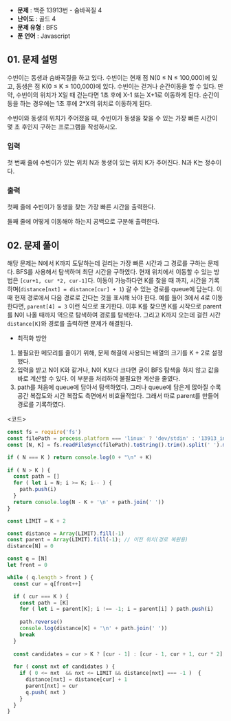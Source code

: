 - **문제** : 백준 13913번 - 숨바꼭질 4
- **난이도** : 골드 4
- **문제 유형** : BFS
- **푼 언어** : Javascript

## 01. 문제 설명
수빈이는 동생과 숨바꼭질을 하고 있다. 수빈이는 현재 점 N(0 ≤ N ≤ 100,000)에 있고, 동생은 점 K(0 ≤ K ≤ 100,000)에 있다. 수빈이는 걷거나 순간이동을 할 수 있다. 만약, 수빈이의 위치가 X일 때 걷는다면 1초 후에 X-1 또는 X+1로 이동하게 된다. 순간이동을 하는 경우에는 1초 후에 2*X의 위치로 이동하게 된다.

수빈이와 동생의 위치가 주어졌을 때, 수빈이가 동생을 찾을 수 있는 가장 빠른 시간이 몇 초 후인지 구하는 프로그램을 작성하시오.

### 입력
첫 번째 줄에 수빈이가 있는 위치 N과 동생이 있는 위치 K가 주어진다. N과 K는 정수이다.

### 출력
첫째 줄에 수빈이가 동생을 찾는 가장 빠른 시간을 출력한다.

둘째 줄에 어떻게 이동해야 하는지 공백으로 구분해 출력한다.

## 02. 문제 풀이
해당 문제는 N에서 K까지 도달하는데 걸리는 가장 빠른 시간과 그 경로를 구하는 문제다.
BFS를 사용해서 탐색하며 최단 시간을 구하였다. 현재 위치에서 이동할 수 있는 방법은 `[cur+1, cur *2, cur-1]`다. 이동이 가능하다면 K를 찾을 때 까지, 시간을 기록하며(`distance[nxt] = distance[cur] + 1`) 갈 수 있는 경로를 queue에 담는다. 
이 때 현재 경로에서 다음 경로로 간다는 것을 표시해 놔야 한다. 예를 들어 3에서 4로 이동한다면, `parent[4] = 3` 이런 식으로 표기한다. 이후 K를 찾으면 K를 시작으로 parent를 N이 나올 때까지 역으로 탐색하여 경로를 탐색한다. 그리고 K까지 오는데 걸린 시간 `distance[K]`와 경로를 출력하면 문제가 해결된다.

- 최적화 방안
1. 불필요한 메모리를 줄이기 위해, 문제 해결에 사용되는 배열의 크기를 K + 2로 설정했다. 
2. 입력을 받고 N이 K와 같거나, N이 K보다 크다면 굳이 BFS 탐색을 하지 않고 값을 바로 계산할 수 있다. 이 부분을 처리하여 불필요한 계산을 줄였다.
3. path를 처음에 queue에 담아서 탐색하였다. 그러나 queue에 담은게 많아질 수록 공간 복잡도와 시간 복잡도 측면에서 비효율적었다. 그래서 따로 parent를 만들어 경로를 기록하였다.

  <코드>
  ```javascript
  const fs = require('fs')
  const filePath = process.platform === 'linux' ? 'dev/stdin' : '13913_input.txt'
  const [N, K] = fs.readFileSync(filePath).toString().trim().split(' ').map(Number)

  if ( N === K ) return console.log(0 + "\n" + K) 
    
  if ( N > K ) {
    const path = []
    for ( let i = N; i >= K; i-- ) {
      path.push(i)
    }
    return console.log(N - K + '\n' + path.join(' '))
  }

  const LIMIT = K + 2

  const distance = Array(LIMIT).fill(-1)
  const parent = Array(LIMIT).fill(-1); // 이전 위치(경로 복원용)
  distance[N] = 0

  const q = [N]
  let front = 0

  while ( q.length > front ) {
    const cur = q[front++]

    if ( cur === K ) {
      const path = [K]
      for ( let i = parent[K]; i !== -1; i = parent[i] ) path.push(i)
      
      path.reverse()
      console.log(distance[K] + '\n' + path.join(' '))
      break
    }
    
    const candidates = cur > K ? [cur - 1] : [cur - 1, cur + 1, cur * 2];
    
    for ( const nxt of candidates ) {
      if ( 0 <= nxt  && nxt <= LIMIT && distance[nxt] === -1 )  {
        distance[nxt] = distance[cur] + 1
        parent[nxt] = cur
        q.push( nxt )
      }
    }
  }
  ```

